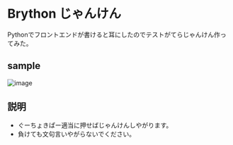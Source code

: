 # Brython じゃんけん
Pythonでフロントエンドが書けると耳にしたのでテストがてらじゃんけん作ってみた。

## sample
![image](https://user-images.githubusercontent.com/50548952/82972419-f8f54a80-a00f-11ea-9427-287402708f3e.png)


## 説明
* ぐーちょきぱー適当に押せばじゃんけんしやがります。
* 負けても文句言いやがらないでください。
